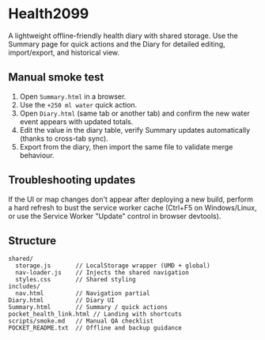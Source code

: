 # Health2099

A lightweight offline-friendly health diary with shared storage. Use the Summary page for quick actions and the Diary for detailed editing, import/export, and historical view.

## Manual smoke test

1. Open `Summary.html` in a browser.
2. Use the `+250 ml water` quick action.
3. Open `Diary.html` (same tab or another tab) and confirm the new water event appears with updated totals.
4. Edit the value in the diary table, verify Summary updates automatically (thanks to cross-tab sync).
5. Export from the diary, then import the same file to validate merge behaviour.

## Troubleshooting updates

If the UI or map changes don't appear after deploying a new build, perform a hard refresh to bust the service worker cache (Ctrl+F5 on Windows/Linux, or use the Service Worker "Update" control in browser devtools).

## Structure

```
shared/
  storage.js       // LocalStorage wrapper (UMD + global)
  nav-loader.js    // Injects the shared navigation
  styles.css       // Shared styling
includes/
  nav.html         // Navigation partial
Diary.html         // Diary UI
Summary.html       // Summary / quick actions
pocket_health_link.html // Landing with shortcuts
scripts/smoke.md   // Manual QA checklist
POCKET_README.txt  // Offline and backup guidance
```

